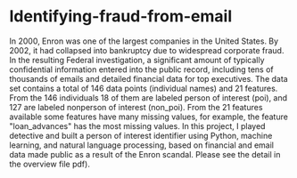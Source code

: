 # Identifying-fraud-from-email 

In 2000, Enron was one of the largest companies in the United States. By 2002, it had collapsed into bankruptcy due to widespread corporate fraud. In the resulting Federal investigation, a significant amount of typically confidential information entered into the public record, including tens of thousands of emails and detailed financial data for top executives. The data set contains a total of 146 data points (individual names) and 21 features. From the 146 individuals 18 of them are labeled person of interest (poi), and 127 are labeled nonperson of interest (non_poi). From the 21 features available some features have many missing values, for example, the feature "loan_advances" has the most missing values. In this project, I played detective and built a person of interest identifier using Python, machine learning, and natural language processing, based on financial and email data made public as a result of the Enron scandal. Please see the detail in the overview file pdf).

